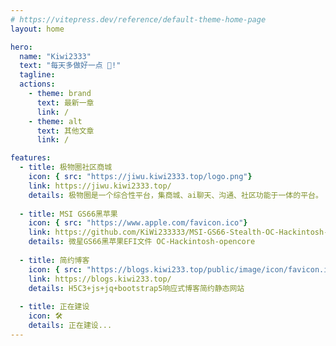```yaml
---
# https://vitepress.dev/reference/default-theme-home-page
layout: home

hero:
  name: "Kiwi2333"
  text: "每天多做好一点 🎉!"
  tagline: 
  actions:
    - theme: brand
      text: 最新一章
      link: /
    - theme: alt
      text: 其他文章
      link: /

features: 
  - title: 极物圈社区商城
    icon: { src: "https://jiwu.kiwi2333.top/logo.png"}
    link: https://jiwu.kiwi2333.top/
    details: 极物圈是一个综合性平台，集商城、ai聊天、沟通、社区功能于一体的平台。
    
  - title: MSI GS66黑苹果
    icon: { src: "https://www.apple.com/favicon.ico"}
    link: https://github.com/KiWi233333/MSI-GS66-Stealth-OC-Hackintosh-opencore
    details: 微星GS66黑苹果EFI文件 OC-Hackintosh-opencore
    
  - title: 简约博客
    icon: { src: "https://blogs.kiwi233.top/public/image/icon/favicon.ico"}
    link: https://blogs.kiwi233.top/
    details: H5C3+js+jq+bootstrap5响应式博客简约静态网站
    
  - title: 正在建设
    icon: 🛠
    details: 正在建设...
---
```


